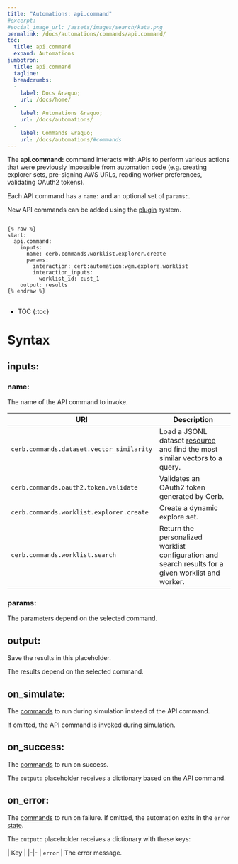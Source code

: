 ```yaml
---
title: "Automations: api.command"
#excerpt: 
#social_image_url: /assets/images/search/kata.png
permalink: /docs/automations/commands/api.command/
toc:
  title: api.command
  expand: Automations
jumbotron:
  title: api.command
  tagline: 
  breadcrumbs:
  -
    label: Docs &raquo;
    url: /docs/home/
  -
    label: Automations &raquo;
    url: /docs/automations/
  -
    label: Commands &raquo;
    url: /docs/automations/#commands
---
```


The **api.command:** command interacts with APIs to perform various actions that were previously impossible from automation code (e.g. creating explorer sets, pre-signing AWS URLs, reading worker preferences, validating OAuth2 tokens).

Each API command has a `name:` and an optional set of `params:`.

New API commands can be added using the [plugin](/docs/plugins/) system.

<pre>
<code class="language-cerb">
{% raw %}
start:
  api.command:
    inputs:
      name: cerb.commands.worklist.explorer.create
      params:
        interaction: cerb:automation:wgm.explore.worklist
        interaction_inputs:
          worklist_id: cust_1
    output: results
{% endraw %}
</code>
</pre>

* TOC
{:toc}

# Syntax

## inputs:

### name:

The name of the API command to invoke.

| URI                                       | Description                                                                                        |
|-------------------------------------------|----------------------------------------------------------------------------------------------------|
| `cerb.commands.dataset.vector_similarity` | Load a JSONL dataset [resource](/docs/resources/) and find the most similar vectors to a query.    |
| `cerb.commands.oauth2.token.validate`     | Validates an OAuth2 token generated by Cerb.                                                       |
| `cerb.commands.worklist.explorer.create`  | Create a dynamic explore set.                                                                      |
| `cerb.commands.worklist.search`           | Return the personalized worklist configuration and search results for a given worklist and worker. |

### params:

The parameters depend on the selected command.

## output:

Save the results in this placeholder.

The results depend on the selected command.

## on_simulate:

The [commands](/docs/automations/#commands) to run during simulation instead of the API command.

If omitted, the API command is invoked during simulation.

## on_success:

The [commands](/docs/automations/#commands) to run on success.

The `output:` placeholder receives a dictionary based on the API command.

## on_error:

The [commands](/docs/automations/#commands) to run on failure. If omitted, the automation exits in the `error` [state](/docs/automations/#exit-states).

The `output:` placeholder receives a dictionary with these keys:

| Key |
|-|-
| `error` | The error message.